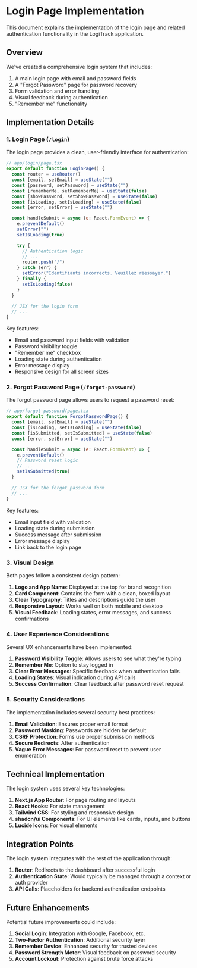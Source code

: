 # Login Page Implementation

This document explains the implementation of the login page and related authentication functionality in the LogiTrack application.

## Overview

We've created a comprehensive login system that includes:

1. A main login page with email and password fields
2. A "Forgot Password" page for password recovery
3. Form validation and error handling
4. Visual feedback during authentication
5. "Remember me" functionality

## Implementation Details

### 1. Login Page (`/login`)

The login page provides a clean, user-friendly interface for authentication:

```jsx
// app/login/page.tsx
export default function LoginPage() {
  const router = useRouter()
  const [email, setEmail] = useState("")
  const [password, setPassword] = useState("")
  const [rememberMe, setRememberMe] = useState(false)
  const [showPassword, setShowPassword] = useState(false)
  const [isLoading, setIsLoading] = useState(false)
  const [error, setError] = useState("")

  const handleSubmit = async (e: React.FormEvent) => {
    e.preventDefault()
    setError("")
    setIsLoading(true)

    try {
      // Authentication logic
      // ...
      router.push("/")
    } catch (err) {
      setError("Identifiants incorrects. Veuillez réessayer.")
    } finally {
      setIsLoading(false)
    }
  }

  // JSX for the login form
  // ...
}
```

Key features:
- Email and password input fields with validation
- Password visibility toggle
- "Remember me" checkbox
- Loading state during authentication
- Error message display
- Responsive design for all screen sizes

### 2. Forgot Password Page (`/forgot-password`)

The forgot password page allows users to request a password reset:

```jsx
// app/forgot-password/page.tsx
export default function ForgotPasswordPage() {
  const [email, setEmail] = useState("")
  const [isLoading, setIsLoading] = useState(false)
  const [isSubmitted, setIsSubmitted] = useState(false)
  const [error, setError] = useState("")

  const handleSubmit = async (e: React.FormEvent) => {
    e.preventDefault()
    // Password reset logic
    // ...
    setIsSubmitted(true)
  }

  // JSX for the forgot password form
  // ...
}
```

Key features:
- Email input field with validation
- Loading state during submission
- Success message after submission
- Error message display
- Link back to the login page

### 3. Visual Design

Both pages follow a consistent design pattern:

1. **Logo and App Name**: Displayed at the top for brand recognition
2. **Card Component**: Contains the form with a clean, boxed layout
3. **Clear Typography**: Titles and descriptions guide the user
4. **Responsive Layout**: Works well on both mobile and desktop
5. **Visual Feedback**: Loading states, error messages, and success confirmations

### 4. User Experience Considerations

Several UX enhancements have been implemented:

1. **Password Visibility Toggle**: Allows users to see what they're typing
2. **Remember Me**: Option to stay logged in
3. **Clear Error Messages**: Specific feedback when authentication fails
4. **Loading States**: Visual indication during API calls
5. **Success Confirmation**: Clear feedback after password reset request

### 5. Security Considerations

The implementation includes several security best practices:

1. **Email Validation**: Ensures proper email format
2. **Password Masking**: Passwords are hidden by default
3. **CSRF Protection**: Forms use proper submission methods
4. **Secure Redirects**: After authentication
5. **Vague Error Messages**: For password reset to prevent user enumeration

## Technical Implementation

The login system uses several key technologies:

1. **Next.js App Router**: For page routing and layouts
2. **React Hooks**: For state management
3. **Tailwind CSS**: For styling and responsive design
4. **shadcn/ui Components**: For UI elements like cards, inputs, and buttons
5. **Lucide Icons**: For visual elements

## Integration Points

The login system integrates with the rest of the application through:

1. **Router**: Redirects to the dashboard after successful login
2. **Authentication State**: Would typically be managed through a context or auth provider
3. **API Calls**: Placeholders for backend authentication endpoints

## Future Enhancements

Potential future improvements could include:

1. **Social Login**: Integration with Google, Facebook, etc.
2. **Two-Factor Authentication**: Additional security layer
3. **Remember Device**: Enhanced security for trusted devices
4. **Password Strength Meter**: Visual feedback on password security
5. **Account Lockout**: Protection against brute force attacks
